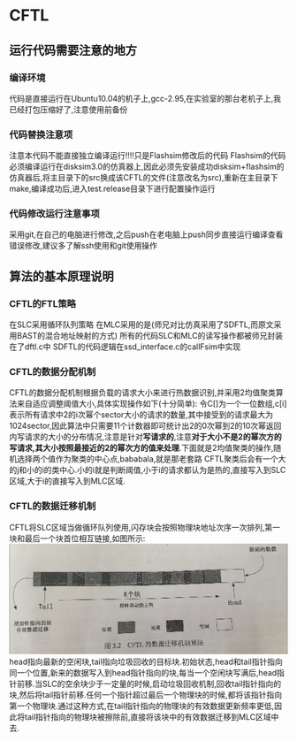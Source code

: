 # CFTL
## 运行代码需要注意的地方
### 编译环境
代码是直接运行在Ubuntu10.04的机子上,gcc-2.95,在实验室的那台老机子上,我已经打包压缩好了,注意使用前备份
### 代码替换注意项
注意本代码不能直接独立编译运行!!!!只是Flashsim修改后的代码
Flashsim的代码必须编译运行在disksim3.0的仿真器上,因此必须先安装成功disksim+flashsim的仿真器后,将主目录下的src换成该CFTL的文件(注意改名为src),重新在主目录下make,编译成功后,进入test.release目录下进行配置操作运行
### 代码修改运行注意事项
采用git,在自己的电脑进行修改,之后push在老电脑上push同步直接运行编译查看错误修改,建议多了解ssh使用和git使用操作



## 算法的基本原理说明

### CFTL的FTL策略
在SLC采用循环队列策略
在MLC采用的是(师兄对比仿真采用了SDFTL,而原文采用BAST的混合地址映射的方式)
所有的代码SLC和MLC的读写操作都被师兄封装在了dftl.c中
SDFTL的代码逻辑在ssd_interface.c的callFsim中实现

### CFTL的数据分配机制
CFTL的数据分配机制根据负载的请求大小来进行热数据识别,并采用2均值聚类算法来自适应调整阈值大小,具体实现操作如下(十分简单):
	令C[]为一个一位数组,c[i]表示所有请求中2的i次幂个sector大小的请求的数量,其中接受到的请求最大为1024sector,因此算法中只需要11个计数器即可统计出2的0次幂到2的10次幂返回内写请求的大小的分布情况,注意是针对**写请求的**,注意**对于大小不是2的幂次方的写请求,其大小按照最接近的2的幂次方的值来处理**.下面就是2均值聚类的操作,随机选择两个值作为聚类的中心点,bababala,就是那老套路
    CFTL聚类后会有一个大的j和小的i的类中心.小的i就是判断阈值,小于i的请求都认为是热的,直接写入到SLC区域,大于i的直接写入到MLC区域.

### CFTL的数据迁移机制
CFTL将SLC区域当做循环队列使用,闪存块会按照物理块地址次序一次排列,第一块和最后一个块首位相互链接,如图所示:
    ![CFTL数据迁移机制算法示意图](./ReadMe/CFTL数据迁移机制示意图.png)
head指向最新的空闲块,tail指向垃圾回收的目标块.初始状态,head和tail指针指向同一个位置,新来的数据写入到head指针指向的块,每当一个空闲块写满后,head指针前移.当SLC的空余块少于一定量的时候,启动垃圾回收机制,回收tail指针指向的块,然后将tail指针前移.任何一个指针超过最后一个物理块的时候,都将该指针指向第一个物理块.通过这种方式,在tail指针指向的物理块的有效数据更新频率更低,因此将tail指针指向的物理块被擦除前,直接将该块中的有效数据迁移到MLC区域中去.